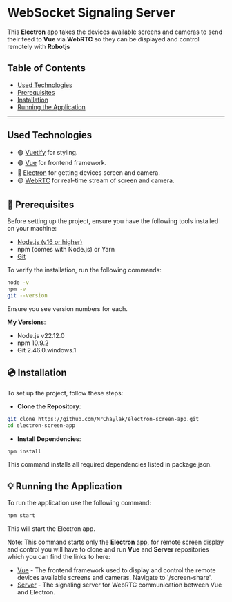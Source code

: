 # WebSocket Signaling Server

This **Electron** app takes the devices available screens and cameras to send their feed to **Vue** via **WebRTC** so they can be displayed and control remotely with **Robotjs**

## Table of Contents

- [Used Technologies](#used-technologies)
- [Prerequisites](#-prerequisites)
- [Installation](#-installation)
- [Running the Application](#-running-the-application)

---

## Used Technologies

- 🟣 [Vuetify](https://vuetifyjs.com/) for styling.
- 🟢 [Vue](https://vuejs.org/) for frontend framework.
- 🔵 [Electron](https://www.electronjs.org/) for getting devices screen and camera.
- 🟡 [WebRTC](https://webrtc.org/) for real-time stream of screen and camera.

## 📌 Prerequisites

Before setting up the project, ensure you have the following tools installed on your machine:

- [Node.js (v16 or higher)](https://nodejs.org/)
- npm (comes with Node.js) or Yarn
- [Git](https://git-scm.com/)


To verify the installation, run the following commands:

```bash
node -v
npm -v
git --version
```

Ensure you see version numbers for each.

**My Versions**:

- Node.js v22.12.0
- npm 10.9.2
- Git 2.46.0.windows.1

## 💿 Installation

To set up the project, follow these steps:

- **Clone the Repository**: 

```bash
git clone https://github.com/MrChaylak/electron-screen-app.git
cd electron-screen-app
```

- **Install Dependencies**: 

```bash
npm install
```

This command installs all required dependencies listed in package.json.

## 💡 Running the Application

To run the application use the following command:

```bash
npm start
```

This will start the Electron app.

Note: This command starts only the **Electron** app, for remote screen display and control you will have to clone and run **Vue** and **Server** repositories which you can find the links to here:
- [Vue](https://github.com/MrChaylak/vue-screen-app.git) - The frontend framework used to display and control the remote devices available screens and cameras. Navigate to '/screen-share'.
- [Server](https://github.com/MrChaylak/server-screen-app.git) - The signaling server for WebRTC communication between Vue and Electron.
